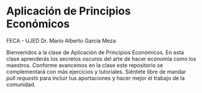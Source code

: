 # Aplicación de Principios Económicos
FECA - UJED
Dr. Mario Alberto García Meza

Bienvenidos a la clase de Aplicación de Principios Económicos. En esta clase aprenderás los secretos oscuros del arte de hacer economía como los maestros. Conforme avancemos en la clase este repositorio se complementará con más ejercicios y tutoriales. Siéntete libre de mandar _pull requests_ para incluir tus aportaciones y hacer mejor el trabajo de la comunidad.

